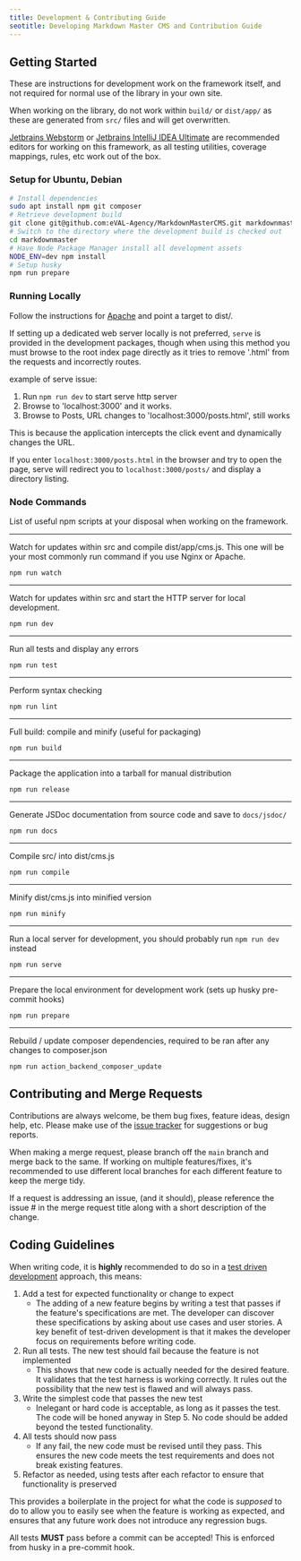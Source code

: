 ```yaml
---
title: Development & Contributing Guide
seotitle: Developing Markdown Master CMS and Contribution Guide
---
```


## Getting Started

These are instructions for development work on the framework itself, 
and not required for normal use of the library in your own site.

When working on the library, do not work within `build/` or `dist/app/` 
as these are generated from `src/` files and will get overwritten.

[Jetbrains Webstorm](https://www.jetbrains.com/webstorm/) or 
[Jetbrains IntelliJ IDEA Ultimate](https://www.jetbrains.com/idea/)
are recommended editors for working on this framework, as all testing utilities,
coverage mappings, rules, etc work out of the box.


### Setup for Ubuntu, Debian

```bash
# Install dependencies
sudo apt install npm git composer
# Retrieve development build
git clone git@github.com:eVAL-Agency/MarkdownMasterCMS.git markdownmaster
# Switch to the directory where the development build is checked out
cd markdownmaster
# Have Node Package Manager install all development assets
NODE_ENV=dev npm install
# Setup husky
npm run prepare
```

### Running Locally

Follow the instructions for 
[Apache](INSTALL.apache.md) and point a target to dist/.

If setting up a dedicated web server locally is not preferred, `serve` is provided
in the development packages, though when using this method you must browse to the root index
page directly as it tries to remove '.html' from the requests and incorrectly routes.

example of serve issue: 

1. Run `npm run dev` to start serve http server
2. Browse to 'localhost:3000' and it works.
3. Browse to Posts, URL changes to 'localhost:3000/posts.html', still works

This is because the application intercepts the click event and dynamically changes the URL.

If you enter `localhost:3000/posts.html` in the browser and try to open the page,
serve will redirect you to `localhost:3000/posts/` and display a directory listing.


### Node Commands

List of useful npm scripts at your disposal when working on the framework.

---

Watch for updates within src and compile dist/app/cms.js. 
This one will be your most commonly run command if you use Nginx or Apache.

`npm run watch`

---

Watch for updates within src and start the HTTP server for local development.

`npm run dev`

---

Run all tests and display any errors

`npm run test`

---

Perform syntax checking

`npm run lint`

---

Full build: compile and minify (useful for packaging)

`npm run build`

---

Package the application into a tarball for manual distribution

`npm run release`

---

Generate JSDoc documentation from source code and save to `docs/jsdoc/`

`npm run docs`

---

Compile src/ into dist/cms.js

`npm run compile`

---

Minify dist/cms.js into minified version

`npm run minify`

---

Run a local server for development, you should probably run `npm run dev` instead

`npm run serve`

---

Prepare the local environment for development work (sets up husky pre-commit hooks)

`npm run prepare`

---

Rebuild / update composer dependencies, required to be ran after any changes to composer.json

`npm run action_backend_composer_update`


## Contributing and Merge Requests

Contributions are always welcome, be them bug fixes, feature ideas, design help, etc.
Please make use of the [issue tracker](https://github.com/eVAL-Agency/MarkdownMasterCMS/issues)
for suggestions or bug reports.

When making a merge request, please branch off the `main` branch and merge back to the same.
If working on multiple features/fixes, it's recommended to use different local branches
for each different feature to keep the merge tidy.

If a request is addressing an issue, (and it should), please reference the issue #
in the merge request title along with a short description of the change.


## Coding Guidelines

When writing code, it is **highly** recommended to do so in a 
[test driven development](https://en.wikipedia.org/wiki/Test-driven_development) 
approach, this means:

1. Add a test for expected functionality or change to expect
    * The adding of a new feature begins by writing a test that passes if the feature's 
    specifications are met. The developer can discover these specifications by asking about 
    use cases and user stories. A key benefit of test-driven development is that it makes 
    the developer focus on requirements before writing code.
2. Run all tests. The new test should fail because the feature is not implemented
    * This shows that new code is actually needed for the desired feature. 
    It validates that the test harness is working correctly. 
    It rules out the possibility that the new test is flawed and will always pass.
3. Write the simplest code that passes the new test
    * Inelegant or hard code is acceptable, as long as it passes the test. 
    The code will be honed anyway in Step 5. 
    No code should be added beyond the tested functionality.
4. All tests should now pass
    * If any fail, the new code must be revised until they pass. 
    This ensures the new code meets the test requirements and does not break existing features.
5. Refactor as needed, using tests after each refactor to ensure that functionality is preserved

This provides a boilerplate in the project for what the code is _supposed_ to do
to allow you to easily see when the feature is working as expected, and ensures that 
any future work does not introduce any regression bugs.

All tests **MUST** pass before a commit can be accepted!  This is enforced from husky
in a pre-commit hook.
